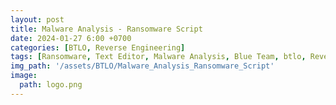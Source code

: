```yaml
---
layout: post
title: Malware Analysis - Ransomware Script
date: 2024-01-27 6:00 +0700
categories: [BTLO, Reverse Engineering]
tags: [Ransomware, Text Editor, Malware Analysis, Blue Team, btlo, Reverse]     # TAG names should always be lowercase
img_path: '/assets/BTLO/Malware_Analysis_Ransomware_Script'
image: 
  path: logo.png
--- 
```

